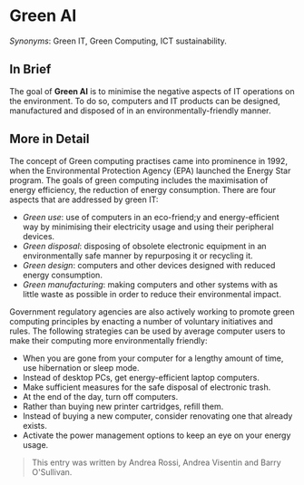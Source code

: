 # Green AI

*Synonyms*: Green IT, Green Computing, ICT sustainability.
<!-- <span style='background:red;color:white'></span> -->

## In Brief

The goal of **Green AI** is to minimise the negative aspects of IT operations on the environment. To do so, computers and IT products can be designed, manufactured and disposed of in an environmentally-friendly manner.

## More in Detail

The concept of Green computing practises came into prominence in 1992, when the Environmental Protection Agency (EPA) launched the Energy Star program. The goals of green computing includes the maximisation of energy efficiency, the reduction of energy consumption. 
There are four aspects that are addressed by green IT:
* *Green use*: use of computers in an eco-friend;y and energy-efficient way by minimising their electricity usage and using their peripheral devices.
* *Green disposal*: disposing of obsolete electronic equipment in an environmentally safe manner by repurposing it or recycling it.
* *Green design*: computers and other devices designed with reduced energy consumption.
* *Green manufacturing*: making computers and other systems with as little waste as possible in order to reduce their environmental impact.

Government regulatory agencies are also actively working to promote green computing principles by enacting a number of voluntary initiatives and rules. The following strategies can be used by average computer users to make their computing more environmentally friendly:
* When you are gone from your computer for a lengthy amount of time, use hibernation or sleep mode.
* Instead of desktop PCs, get energy-efficient laptop computers.
* Make sufficient measures for the safe disposal of electronic trash.
* At the end of the day, turn off computers.
* Rather than buying new printer cartridges, refill them.
* Instead of buying a new computer, consider renovating one that already exists.
* Activate the power management options to keep an eye on your energy usage.



> This entry was written by Andrea Rossi, Andrea Visentin and Barry O'Sullivan.


